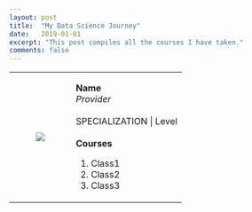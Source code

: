 ```yaml
---
layout: post
title:  "My Data Science Journey"
date:   2019-01-01
excerpt: "This post compiles all the courses I have taken."
comments: false
---
```




<table>
  <tr>
    <td>
        <figure>
            <img src="https://tdody.github.io/assets/img/2019-01-01-Certificates/StatisticsWithPython.png"></a>
        </figure>
    </td>
    <td>
        <p>
        <b>Name</b><br/>
        <i>Provider</i><br/><br/>
        SPECIALIZATION | Level<br/><br/>
        <b>Courses</b><ol type="1">
          <li>Class1</li>
          <li>Class2</li>
          <li>Class3</li>
        </ol>
        </p>
    </td>
  </tr>
</table>